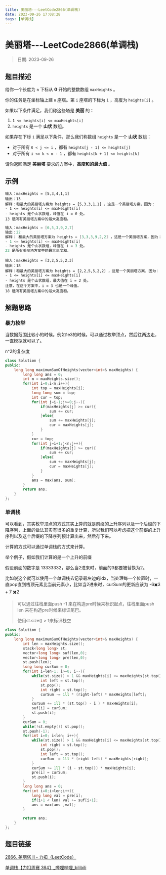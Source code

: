 ```yaml
---
title: 美丽塔---LeetCode2866(单调栈)
date: 2023-09-26 17:08:28
tags: [单调栈]
---
```

# 美丽塔---LeetCode2866(单调栈)
> 日期: 2023-09-26

## 题目描述

给你一个长度为 `n` 下标从 **0** 开始的整数数组 `maxHeights` 。

你的任务是在坐标轴上建 `n` 座塔。第 `i` 座塔的下标为 `i` ，高度为 `heights[i]` 。

如果以下条件满足，我们称这些塔是 **美丽** 的：

1. `1 <= heights[i] <= maxHeights[i]`
2. `heights` 是一个 **山状** 数组。

如果存在下标 `i` 满足以下条件，那么我们称数组 `heights` 是一个 **山状** 数组：

- 对于所有 `0 < j <= i` ，都有 `heights[j - 1] <= heights[j]`
- 对于所有 `i <= k < n - 1` ，都有 `heights[k + 1] <= heights[k]`

请你返回满足 **美丽塔** 要求的方案中，**高度和的最大值** 。

## 示例

```
输入：maxHeights = [5,3,4,1,1]
输出：13
解释：和最大的美丽塔方案为 heights = [5,3,3,1,1] ，这是一个美丽塔方案，因为：
- 1 <= heights[i] <= maxHeights[i]  
- heights 是个山状数组，峰值在 i = 0 处。
13 是所有美丽塔方案中的最大高度和。
```

```cpp
输入：maxHeights = [6,5,3,9,2,7]
输出：22
解释： 和最大的美丽塔方案为 heights = [3,3,3,9,2,2] ，这是一个美丽塔方案，因为：
- 1 <= heights[i] <= maxHeights[i]
- heights 是个山状数组，峰值在 i = 3 处。
22 是所有美丽塔方案中的最大高度和。
```

```
输入：maxHeights = [3,2,5,5,2,3]
输出：18
解释：和最大的美丽塔方案为 heights = [2,2,5,5,2,2] ，这是一个美丽塔方案，因为：
- 1 <= heights[i] <= maxHeights[i]
- heights 是个山状数组，最大值在 i = 2 处。
注意，在这个方案中，i = 3 也是一个峰值。
18 是所有美丽塔方案中的最大高度和。
```

## 解题思路

### 暴力枚举

当数据范围比较小的时候，例如1e3的时候，可以通过枚举顶点，然后往两边走，一直模拟就可以了。

n^2的复杂度

```cpp
class Solution {
public:
    long long maximumSumOfHeights(vector<int>& maxHeights) {
        long long ans = 0;
        int n = maxHeights.size();
        for(int i=0;i<n;i++){
            int top = maxHeights[i];
            long long sum = top;
            int cur = top;
            for(int j=i-1;j>=0;j--){
                if(maxHeights[j] >= cur){
                    sum += cur;
                }else{
                    sum += maxHeights[j];
                    cur = maxHeights[j];
                }
            }
            cur = top;
            for(int j=i+1;j<n;j++){
                if(maxHeights[j] >= cur){
                    sum += cur;
                }else{
                    sum += maxHeights[j];
                    cur = maxHeights[j];
                }
            }
            ans = max(ans, sum);
        }
        return ans;
    }
};
```



### 单调栈

可以看到，其实枚举顶点的方式其实上算的就是前缀的上升序列以及一个后缀的下降序列，上面的做法其实有很多的重复计算，所以我们可以考虑把这个前缀的上升序列以及这个后缀的下降序列预计算出来，然后存下来。

计算的方式可以通过单调栈的方式来计算。

举个例子，假如我们计算的是一个上升的前缀

假设前面的数字是 13333332，那么当2进来时，前面的3都要被替换为2。

比如说这个就可以使用一个单调栈去记录最左边的idx，当处理每一个位置时，一直pop直到栈顶元素比当前元素小，比如当2进来时，curSum的更新应该为 -6✖️3 + 7 ✖️2

> 可以通过往栈里面push -1 来在构造pre时候来标识起点，往栈里面push len 来在构造pre时候来标识尾巴。
>
> 使用st.size() > 1来标识栈空

```cpp
class Solution {
public:
    long long maximumSumOfHeights(vector<int>& maxHeights) {
        int len = maxHeights.size();
        stack<long long> st;
        vector<long long> suf(len,0);
        vector<long long> pre(len,0);
        st.push(len);
        long long curSum = 0;
        for(int i=len-1; i>=0; i--){
            while(st.size() > 1 && maxHeights[i] <= maxHeights[st.top()]){
                int left = st.top();
                st.pop();
                int right = st.top();
                curSum -= 1ll * (right-left) * maxHeights[left];
            }
            curSum += 1ll * (st.top() - i ) * maxHeights[i];
            suf[i] = curSum;
            st.push(i);
        }
        curSum = 0;
        while(!st.empty()) st.pop();
        st.push(-1);
        for(int i=0; i<len; i++){
            while(st.size() > 1 && maxHeights[i] <= maxHeights[st.top()]){
                int right = st.top();
                st.pop();
                int left = st.top();
                curSum -= 1ll * (right-left) * maxHeights[right];
            }
            curSum += 1ll * (i - st.top()) * maxHeights[i];
            pre[i] = curSum;
            st.push(i);
        }
        long long ans = 0;
        for(int i=0;i<len;i++){
            long long val = pre[i];
            if(i+1 < len) val += suf[i+1];
            ans = max(ans ,val);
        }

        return ans;
    }
};
```









## 题目链接

[2866. 美丽塔 II - 力扣（LeetCode）](https://leetcode.cn/problems/beautiful-towers-ii/description/)

[单调栈【力扣周赛 364】_哔哩哔哩_bilibili](https://www.bilibili.com/video/BV1yu4y1z7sE/?spm_id_from=333.337.search-card.all.click&vd_source=c0c1ccbf42eada4efb166a6acf39141b)